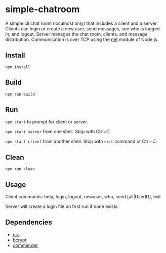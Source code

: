 # simple-chatroom

A simple cli chat room (localhost only) that includes a client and a server.
Clients can login or create a new user, send messages, see who is logged in, and logout.
Server manages the chat room, clients, and message distribution.
Communication is over TCP using the [net](https://nodejs.org/api/net.html) module of Node.js.

## Install

`npm install`

## Build

`npm run build`

## Run

`npm start` to prompt for client or server.

`npm start server` from one shell. Stop with Ctrl+C.

`npm start client` from another shell. Stop with `exit` command or Ctrl+C.

## Clean

`npm run clean`

## Usage

Client commands: help, login, logout, newuser, who, send [all|UserID], exit

Server will create a login file on first run if none exists.

## Dependencies

* [ora](https://github.com/sindresorhus/ora)
* [bcrypt](https://github.com/kelektiv/node.bcrypt.js)
* [commander](https://github.com/tj/commander.js)
